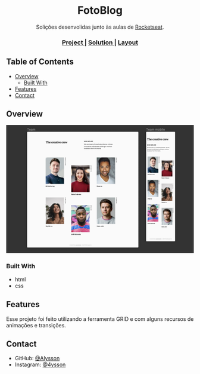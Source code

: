 <!-- Please update value in the {}  -->

<h1 align="center">FotoBlog</h1>

<div align="center">
   Solições desenvolidas junto às aulas de <a href="http://rocketseat.com.br" target="_blank">Rocketseat</a>.
</div>

<div align="center">
  <h3>
    <a href="https://{your-demo-link.your-domain}">
      Project
    </a>
    <span> | </span>
    <a href="https://{your-url-to-the-solution}">
      Solution
    </a>
    <span> | </span>
    <a href="https://www.figma.com/community/file/1256354844988182987">
      Layout
    </a>
  </h3>
</div>

<!-- TABLE OF CONTENTS -->

## Table of Contents

- [Overview](#overview)
  - [Built With](#built-with)
- [Features](#features)
- [Contact](#contact)

<!-- OVERVIEW -->

## Overview

![screenshot](.github/preview.png)

### Built With

<!-- This section should list any major frameworks that you built your project using. Here are a few examples.-->

- html
- css

## Features

<!-- List the features of your application or follow the template. Don't share the figma file here :) -->

Esse projeto foi feito utilizando a ferramenta GRID e com alguns recursos de animações e transições.

## Contact

<!-- - Website [your-website.com](https://{your-web-site-link}) -->

- GitHub: [@Alysson](https://github.com/alrenp)
- Instagram: [@4ysson](https://instagram.com/4ysson)
